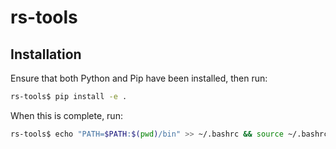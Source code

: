 # rs-tools

## Installation

Ensure that both Python and Pip have been installed, then run:

```bash
rs-tools$ pip install -e .
```

When this is complete, run:

```bash
rs-tools$ echo "PATH=$PATH:$(pwd)/bin" >> ~/.bashrc && source ~/.bashrc
```
